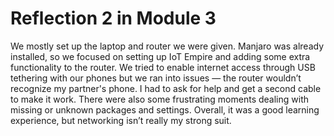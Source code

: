 # Reflection 2 in Module 3

We mostly set up the laptop and router we were given. Manjaro was already installed, so we focused on setting up IoT Empire and adding some extra functionality to the router. We tried to enable internet access through USB tethering with our phones but we ran into issues — the router wouldn’t recognize my partner's phone. I had to ask for help and get a second cable to make it work. There were also some 
frustrating moments dealing with missing or unknown packages and settings. Overall, it was a good learning experience, but networking isn’t really my strong suit.

